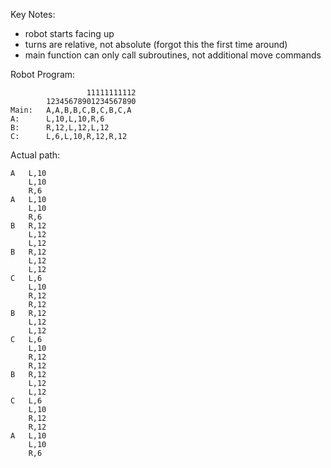 
Key Notes:
 - robot starts facing up
 - turns are relative, not absolute (forgot this the first time around)
 - main function can only call subroutines, not additional move commands

Robot Program:
```
                 11111111112
        12345678901234567890
Main:   A,A,B,B,C,B,C,B,C,A
A:      L,10,L,10,R,6
B:      R,12,L,12,L,12
C:      L,6,L,10,R,12,R,12
```

Actual path:

```
A   L,10
    L,10
    R,6
A   L,10
    L,10 
    R,6
B   R,12
    L,12
    L,12
B   R,12
    L,12
    L,12
C   L,6
    L,10
    R,12
    R,12
B   R,12
    L,12
    L,12
C   L,6
    L,10
    R,12
    R,12
B   R,12
    L,12
    L,12
C   L,6
    L,10
    R,12
    R,12
A   L,10
    L,10
    R,6
```